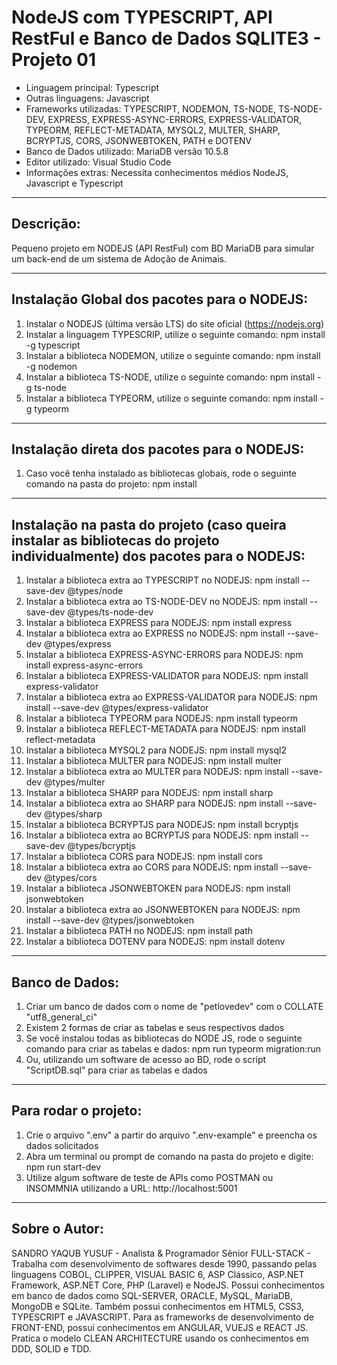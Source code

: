 # NodeJS com TYPESCRIPT, API RestFul e Banco de Dados SQLITE3 - Projeto 01

* Linguagem principal: Typescript
* Outras linguagens: Javascript
* Frameworks utilizadas: TYPESCRIPT, NODEMON, TS-NODE, TS-NODE-DEV, EXPRESS, EXPRESS-ASYNC-ERRORS, EXPRESS-VALIDATOR, TYPEORM, REFLECT-METADATA, MYSQL2, MULTER, SHARP, BCRYPTJS, CORS, JSONWEBTOKEN, PATH e DOTENV
* Banco de Dados utilizado: MariaDB versão 10.5.8
* Editor utilizado: Visual Studio Code
* Informações extras: Necessita conhecimentos médios NodeJS, Javascript e Typescript

----

## Descrição:

Pequeno projeto em NODEJS (API RestFul) com BD MariaDB para simular um back-end de um sistema de Adoção de Animais.

----

## Instalação Global dos pacotes para o NODEJS:

1. Instalar o NODEJS (última versão LTS) do site oficial (https://nodejs.org)
2. Instalar a linguagem TYPESCRIP, utilize o seguinte comando: 
   npm install -g typescript
3. Instalar a biblioteca NODEMON, utilize o seguinte comando: 
   npm install -g nodemon
4. Instalar a biblioteca TS-NODE, utilize o seguinte comando: 
   npm install -g ts-node
5. Instalar a biblioteca TYPEORM, utilize o seguinte comando: 
   npm install -g typeorm

----

## Instalação direta dos pacotes para o NODEJS:

1. Caso você tenha instalado as bibliotecas globais, rode o seguinte comando na pasta do projeto:
   npm install

----

## Instalação na pasta do projeto (caso queira instalar as bibliotecas do projeto individualmente) dos pacotes para o NODEJS:

01. Instalar a biblioteca extra ao TYPESCRIPT no NODEJS: 
    npm install --save-dev @types/node
02. Instalar a biblioteca extra ao TS-NODE-DEV no NODEJS: 
    npm install --save-dev @types/ts-node-dev
03. Instalar a biblioteca EXPRESS para NODEJS: 
    npm install express
04. Instalar a biblioteca extra ao EXPRESS no NODEJS: 
    npm install --save-dev @types/express
05. Instalar a biblioteca EXPRESS-ASYNC-ERRORS para NODEJS: 
    npm install express-async-errors
06. Instalar a biblioteca EXPRESS-VALIDATOR para NODEJS: 
    npm install express-validator
07. Instalar a biblioteca extra ao EXPRESS-VALIDATOR para NODEJS: 
    npm install --save-dev @types/express-validator
08. Instalar a biblioteca TYPEORM para NODEJS: 
    npm install typeorm
09. Instalar a biblioteca REFLECT-METADATA para NODEJS: 
    npm install reflect-metadata
10. Instalar a biblioteca MYSQL2 para NODEJS: 
    npm install mysql2
11. Instalar a biblioteca MULTER para NODEJS: 
    npm install multer
12. Instalar a biblioteca extra ao MULTER para NODEJS: 
    npm install --save-dev @types/multer
13. Instalar a biblioteca SHARP para NODEJS: 
    npm install sharp
14. Instalar a biblioteca extra ao SHARP para NODEJS: 
    npm install --save-dev @types/sharp
15. Instalar a biblioteca BCRYPTJS para NODEJS: 
    npm install bcryptjs
16. Instalar a biblioteca extra ao BCRYPTJS para NODEJS: 
    npm install --save-dev @types/bcryptjs
17. Instalar a biblioteca CORS para NODEJS: 
    npm install cors
18. Instalar a biblioteca extra ao CORS para NODEJS: 
    npm install --save-dev @types/cors
19. Instalar a biblioteca JSONWEBTOKEN para NODEJS: 
    npm install jsonwebtoken
20. Instalar a biblioteca extra ao JSONWEBTOKEN para NODEJS: 
    npm install --save-dev @types/jsonwebtoken
21. Instalar a biblioteca PATH no NODEJS: 
    npm install path
22. Instalar a biblioteca DOTENV para NODEJS: 
    npm install dotenv

----

## Banco de Dados:

1. Criar um banco de dados com o nome de "petlovedev" com o COLLATE "utf8_general_ci"
2. Existem 2 formas de criar as tabelas e seus respectivos dados
3. Se você instalou todas as bibliotecas do NODE JS, rode o seguinte comando para criar as tabelas e dados:
   npm run typeorm migration:run
4. Ou, utilizando um software de acesso ao BD, rode o script "ScriptDB.sql" para criar as tabelas e dados

----

## Para rodar o projeto:

1. Crie o arquivo ".env" a partir do arquivo ".env-example" e preencha os dados solicitados
2. Abra um terminal ou prompt de comando na pasta do projeto e digite:
   npm run start-dev
3. Utilize algum software de teste de APIs como POSTMAN ou INSOMMNIA utilizando a URL:
   http://localhost:5001

----

## Sobre o Autor:

SANDRO YAQUB YUSUF - Analista & Programador Sênior FULL-STACK - Trabalha com desenvolvimento de softwares desde 1990, passando pelas linguagens COBOL, CLIPPER, VISUAL BASIC 6, ASP Clássico, ASP.NET Framework, ASP.NET Core, PHP (Laravel) e NodeJS. Possui conhecimentos em banco de dados como SQL-SERVER, ORACLE, MySQL, MariaDB, MongoDB e SQLite. Também possui conhecimentos em HTML5, CSS3, TYPESCRIPT e JAVASCRIPT. Para as frameworks de desenvolvimento de FRONT-END, possui conhecimentos em ANGULAR, VUEJS e REACT JS. Pratica o modelo CLEAN ARCHITECTURE usando os conhecimentos em DDD, SOLID e TDD.
